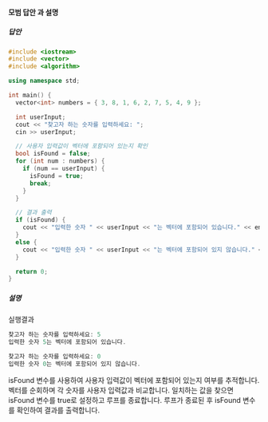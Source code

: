 #### 모범 답안 과 설명
##### 답안
```cpp
#include <iostream>
#include <vector>
#include <algorithm>

using namespace std;

int main() {
  vector<int> numbers = { 3, 8, 1, 6, 2, 7, 5, 4, 9 };

  int userInput;
  cout << "찾고자 하는 숫자를 입력하세요: ";
  cin >> userInput;

  // 사용자 입력값이 벡터에 포함되어 있는지 확인
  bool isFound = false;
  for (int num : numbers) {
    if (num == userInput) {
      isFound = true;
      break;
    }
  }

  // 결과 출력
  if (isFound) {
    cout << "입력한 숫자 " << userInput << "는 벡터에 포함되어 있습니다." << endl;
  }
  else {
    cout << "입력한 숫자 " << userInput << "는 벡터에 포함되어 있지 않습니다." << endl;
  }

  return 0;
}
```

##### 설명
실행결과
```cpp
찾고자 하는 숫자를 입력하세요: 5
입력한 숫자 5는 벡터에 포함되어 있습니다.
```

```cpp
찾고자 하는 숫자를 입력하세요: 0
입력한 숫자 0는 벡터에 포함되어 있지 않습니다.
```

isFound 변수를 사용하여 사용자 입력값이 벡터에 포함되어 있는지 여부를 추적합니다.
벡터를 순회하며 각 숫자를 사용자 입력값과 비교합니다.
일치하는 값을 찾으면 isFound 변수를 true로 설정하고 루프를 종료합니다.
루프가 종료된 후 isFound 변수를 확인하여 결과를 출력합니다.

